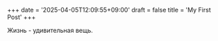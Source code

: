 +++
date = '2025-04-05T12:09:55+09:00'
draft = false
title = 'My First Post'
+++

Жизнь - удивительная вещь.
